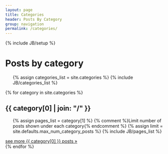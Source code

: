 ```yaml
---
layout: page
title: Categories
header: Posts By Category
group: navigation
permalink: /categories/
---
```

{% include JB/setup %}

# Posts by category

<ul class="tag-box-full list-unstyled list-inline">
{% assign categories_list = site.categories %}
{% include JB/categories_list %}
</ul>


{% for category in site.categories %}
<div class="posts-by-category posts-by-category-{{category[0]}}">
  <h2 id="{{ category[0] }}-ref">{{ category[0] | join: "/" }}</h2>
  <ul class="list-unstyled category-posts-list">
  {% assign pages_list = category[1] %}
  {% comment %}Limit number of posts shown under each category{% endcomment %}
  {% assign limit = site.defaults.max_num_category_posts %}
  {% include JB/pages_list %}
  </ul>
  <a href="{{category[0]}}" class="btn btn-default">see more {{ category[0] }} posts &raquo;</a>
</div>
{% endfor %}
